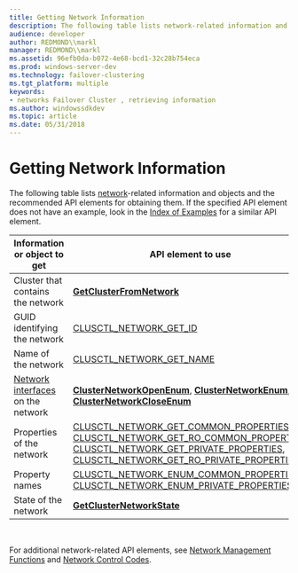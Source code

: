 ```yaml
---
title: Getting Network Information
description: The following table lists network-related information and objects and the recommended API elements for obtaining them. If the specified API element does not have an example, look in the Index of Examples for a similar API element.
audience: developer
author: REDMOND\\markl
manager: REDMOND\\markl
ms.assetid: 96efb0da-b072-4e68-bcd1-32c28b754eca
ms.prod: windows-server-dev
ms.technology: failover-clustering
ms.tgt_platform: multiple
keywords:
- networks Failover Cluster , retrieving information
ms.author: windowssdkdev
ms.topic: article
ms.date: 05/31/2018
---
```


# Getting Network Information

The following table lists [network](networks.md)-related information and objects and the recommended API elements for obtaining them. If the specified API element does not have an example, look in the [Index of Examples](index-of-examples.md) for a similar API element.



| Information or object to get                                | API element to use                                                                                                                                                                                                                                                                                                                                                                |
|-------------------------------------------------------------|-----------------------------------------------------------------------------------------------------------------------------------------------------------------------------------------------------------------------------------------------------------------------------------------------------------------------------------------------------------------------------------|
| Cluster that contains the network                           | [**GetClusterFromNetwork**](/previous-versions/windows/desktop/api/ClusAPI/nc-clusapi-pclusapi_get_cluster_from_network)                                                                                                                                                                                                                                                                                                                            |
| GUID identifying the network                                | [CLUSCTL\_NETWORK\_GET\_ID](clusctl-network-get-id.md)                                                                                                                                                                                                                                                                                                                           |
| Name of the network                                         | [CLUSCTL\_NETWORK\_GET\_NAME](clusctl-network-get-name.md)                                                                                                                                                                                                                                                                                                                       |
| [Network interfaces](network-interfaces.md) on the network | [**ClusterNetworkOpenEnum**](/previous-versions/windows/desktop/api/ClusAPI/nc-clusapi-pclusapi_cluster_network_open_enum), [**ClusterNetworkEnum**](/previous-versions/windows/desktop/api/ClusAPI/nc-clusapi-pclusapi_cluster_network_enum), [**ClusterNetworkCloseEnum**](/previous-versions/windows/desktop/api/ClusAPI/nc-clusapi-pclusapi_cluster_network_close_enum)                                                                                                                                                                                                            |
| Properties of the network                                   | [CLUSCTL\_NETWORK\_GET\_COMMON\_PROPERTIES](clusctl-network-get-common-properties.md), [CLUSCTL\_NETWORK\_GET\_RO\_COMMON\_PROPERTIES](clusctl-network-get-ro-common-properties.md), [CLUSCTL\_NETWORK\_GET\_PRIVATE\_PROPERTIES](clusctl-network-get-private-properties.md), [CLUSCTL\_NETWORK\_GET\_RO\_PRIVATE\_PROPERTIES](clusctl-network-get-ro-private-properties.md), |
| Property names                                              | [CLUSCTL\_NETWORK\_ENUM\_COMMON\_PROPERTIES](clusctl-network-enum-common-properties.md), [CLUSCTL\_NETWORK\_ENUM\_PRIVATE\_PROPERTIES](clusctl-network-enum-private-properties.md)                                                                                                                                                                                              |
| State of the network                                        | [**GetClusterNetworkState**](/previous-versions/windows/desktop/api/ClusAPI/nc-clusapi-pclusapi_get_cluster_network_state)                                                                                                                                                                                                                                                                                                                          |



 

For additional network-related API elements, see [Network Management Functions](network-management-functions.md) and [Network Control Codes](network-control-codes.md).

 

 





